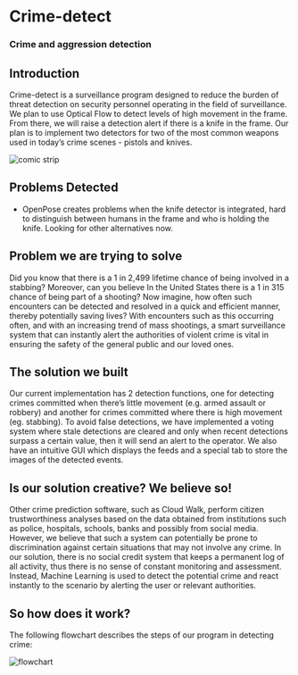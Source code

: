 # Crime-detect  
### Crime and aggression detection  
  
## Introduction  
Crime-detect is a surveillance program designed to reduce the burden of threat detection on security personnel operating in the field of surveillance. We plan to use Optical Flow to detect levels of high movement in the frame. From there, we will raise a detection alert if there is a knife in the frame. Our plan is to implement two detectors for two of the most common weapons used in today’s crime scenes - pistols and knives.

![comic strip](https://raw.githubusercontent.com/lws803/Crime-detect/master/images/Crimedetect_Comic_RedBox.png "Situation Comic")

## Problems Detected
- OpenPose creates problems when the knife detector is integrated, hard to distinguish between humans in the frame and who is holding the knife. Looking for other alternatives now. 

## Problem we are trying to solve
Did you know that there is a 1 in 2,499 lifetime chance of being involved in a stabbing? Moreover, can you believe In the United States there is a 1 in 315 chance of being part of a shooting? Now imagine, how often such encounters can be detected and resolved in a quick and efficient manner, thereby potentially saving lives? With encounters such as this occurring often, and with an increasing trend of mass shootings, a smart surveillance system that can instantly alert the authorities of violent crime is vital in ensuring the safety of the general public and our loved ones.

## The solution we built 
Our current implementation has 2 detection functions, one for detecting crimes committed when there’s little movement (e.g. armed assault or robbery) and another for crimes committed where there is high movement (eg. stabbing). To avoid false detections, we have implemented a voting system where stale detections are cleared and only when recent detections surpass a certain value, then it will send an alert to the operator. We also have an intuitive GUI which displays the feeds and a special tab to store the images of the detected events.

## Is our solution creative? We believe so!
Other crime prediction software, such as Cloud Walk, perform citizen trustworthiness analyses based on the data obtained from institutions such as police, hospitals, schools, banks and possibly from social media. However, we believe that such a system can potentially be prone to discrimination against certain situations that may not involve any crime. In our solution, there is no social credit system that keeps a permanent log of all activity, thus there is no sense of constant monitoring and assessment. Instead, Machine Learning is used to detect the potential crime and react instantly to the scenario by alerting the user or relevant authorities.

## So how does it work?
The following flowchart describes the steps of our program in detecting crime:

![flowchart](https://raw.githubusercontent.com/lws803/Crime-detect/master/images/CrimeDetect_flowchart.png "Program flowchart")
